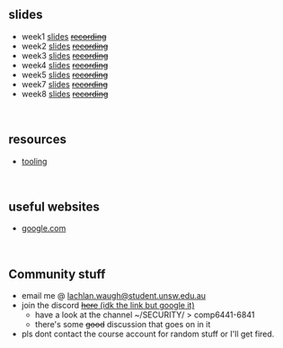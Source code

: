 ## slides
* week1 [slides](1) [~~recording~~]()
* week2 [slides](2) [~~recording~~]()
* week3 [slides](3) [~~recording~~]()
* week4 [slides](4) [~~recording~~]()
* week5 [slides](5) [~~recording~~]()
* week7 [slides](7) [~~recording~~]()
* week8 [slides](8) [~~recording~~]()

&nbsp;

## resources
* [tooling](resources/tooling)

&nbsp;

## useful websites
* [google.com](https://www.google.com)

&nbsp;

## Community stuff
* email me @ [lachlan.waugh@student.unsw.edu.au]()
* join the discord [~~here~~ (idk the link but google it)]()
    * have a look at the channel ~/SECURITY/ > comp6441-6841
    * there's some ~~good~~ discussion that goes on in it
* pls dont contact the course account for random stuff or I'll get fired.
